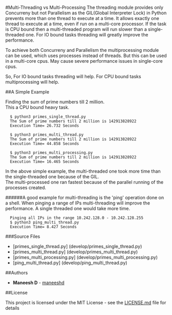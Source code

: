 #Multi-Threading vs Multi-Processing
The threading module provides only Concurreny but not Parallelism as the GIL(Global Interpreter Lock) in Python prevents more 
than one thread to execute at a time. It allows exactly one thread to execute at a time, even if run on a multi-core processor.
If the task is CPU bound then a multi-threaded program will run slower than a single-threaded one.
For IO bound tasks threading will greatly improve the performance.

To achieve both Concurreny and Parallelism the multiprocessing module can be used, which uses processes instead of threads.
But this can be used in a multi-core cpus. May cause severe performance issues in single-core cpus.

So,
For IO bound tasks threading will help.
For CPU bound tasks multiprocessing will help.

##A Simple Example

Finding the sum of prime numbers till 2 million.  
This a CPU bound heavy task.

```
  $ python3 primes_single_thread.py
  The Sum of prime numbers till 2 million is 142913828922
  Execution Time= 26.732 Seconds
```
  
```
  $ python3 primes_multi_thread.py 
  The Sum of prime numbers till 2 million is 142913828922    
  Execution Time= 44.858 Seconds  
```
  
```
  $ python3 primes_multi_processing.py 
  The Sum of prime numbers till 2 million is 142913828922   
  Execution Time= 16.465 Seconds   
```
In the above simple example, the multi-threaded one took more time than the single-threaded one because of the GIL.    
The multi-processed one ran fastest because of the parallel running of the processes created.

######A good example for multi-threading is the 'ping' operation done on a shell. When pinging a range of IPs multi-threading will
improve the performance. A single threaded one would take more time.
```
  Pinging all IPs in the range 10.242.128.0 - 10.242.128.255
  $ python3 ping_multi_thread.py
  Execution Time= 8.427 Seconds
```

###Source Files
* [primes_single_thread.py] (develop/primes_single_thread.py)
* [primes_multi_thread.py] (develop/primes_multi_thread.py)
* [primes_multi_processing.py] (develop/primes_multi_processing.py)
* [ping_multi_thread.py] (develop/ping_multi_thread.py)

##Authors

* **Maneesh D** - [maneeshd](https://github.com/maneeshd)

##License

This project is licensed under the MIT License - see the [LICENSE.md](PyTutorial/LICENSE.md) file for details
